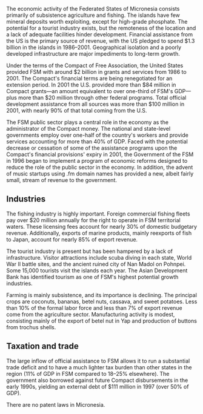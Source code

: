 The economic activity of the Federated States of Micronesia consists primarily
of subsistence agriculture and fishing. The islands have few mineral deposits
worth exploiting, except for high-grade phosphate. The potential for a tourist
industry exists, but the remoteness of the location and a lack of adequate
facilities hinder development. Financial assistance from the US is the primary
source of revenue, with the US pledged to spend $1.3 billion in the islands in
1986–2001. Geographical isolation and a poorly developed infrastructure are
major impediments to long-term growth.

Under the terms of the Compact of Free Association, the United States provided
FSM with around $2 billion in grants and services from 1986 to 2001. The
Compact's financial terms are being renegotiated for an extension period. In
2001 the U.S. provided more than $84 million in Compact grants—an amount
equivalent to over one-third of FSM's GDP—plus more than $20 million through
other federal programs. Total official development assistance from all sources
was more than $100 million in 2001, with nearly 90% of that total coming from
the U.S.

The FSM public sector plays a central role in the economy as the administrator
of the Compact money. The national and state-level governments employ over
one-half of the country's workers and provide services accounting for more
than 40% of GDP. Faced with the potential decrease or cessation of some of the
assistance programs upon the Compact's financial provisions' expiry in 2001,
the Government of the FSM in 1996 began to implement a program of economic
reforms designed to reduce the role of the public sector in the economy. In
addition, the advent of music startups using .fm domain names has provided a
new, albeit fairly small, stream of revenue to the government.

## Industries

The fishing industry is highly important. Foreign commercial fishing fleets
pay over $20 million annually for the right to operate in FSM territorial
waters. These licensing fees account for nearly 30% of domestic budgetary
revenue. Additionally, exports of marine products, mainly reexports of fish to
Japan, account for nearly 85% of export revenue.

The tourist industry is present but has been hampered by a lack of
infrastructure. Visitor attractions include scuba diving in each state, World
War II battle sites, and the ancient ruined city of Nan Madol on Pohnpei. Some
15,000 tourists visit the islands each year. The Asian Development Bank has
identified tourism as one of FSM's highest potential growth industries.

Farming is mainly subsistence, and its importance is declining. The principal
crops are coconuts, bananas, betel nuts, cassava, and sweet potatoes. Less
than 10% of the formal labor force and less than 7% of export revenue come
from the agriculture sector. Manufacturing activity is modest, consisting
mainly of the export of betel nut in Yap and production of buttons from
trochus shells.

## Taxation and trade

The large inflow of official assistance to FSM allows it to run a substantial
trade deficit and to have a much lighter tax burden than other states in the
region (11% of GDP in FSM compared to 18–25% elsewhere). The government also
borrowed against future Compact disbursements in the early 1990s, yielding an
external debt of $111 million in 1997 (over 50% of GDP).

There are no patent laws in Micronesia.